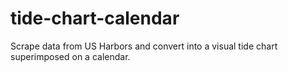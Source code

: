 # tide-chart-calendar
Scrape data from US Harbors and convert into a visual tide chart superimposed on a calendar.
